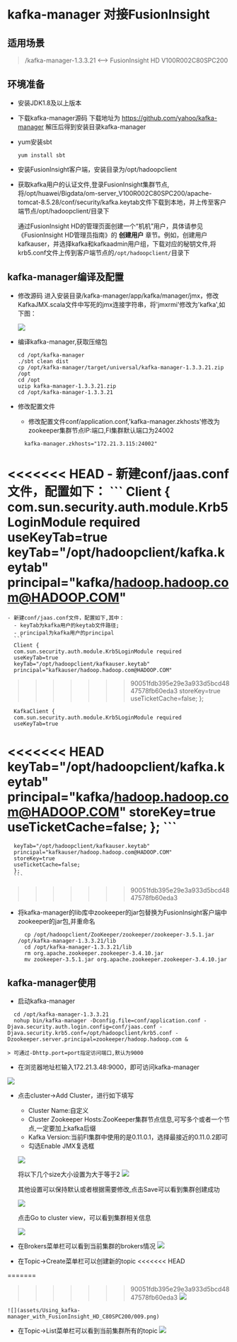 # kafka-manager 对接FusionInsight

## 适用场景

>/kafka-manager-1.3.3.21 <--> FusionInsight HD V100R002C80SPC200

## 环境准备
  * 安装JDK1.8及以上版本

  * 下载kafka-manager源码
    下载地址为 https://github.com/yahoo/kafka-manager
    解压后得到安装目录kafka-manager

  * yum安装sbt
      ```
      yum install sbt
      ```
  * 安装FusionInsight客户端，安装目录为/opt/hadoopclient

  * 获取kafka用户的认证文件,登录FusionInsight集群节点,将/opt/huawei/Bigdata/om-server_V100R002C80SPC200/apache-tomcat-8.5.28/conf/security/kafka.keytab文件下载到本地，并上传至客户端节点/opt/hadoopclient/目录下

    通过FusionInsight HD的管理页面创建一个“机机”用户，具体请参见《FusionInsight HD管理员指南》的 **创建用户** 章节。例如，创建用户kafkauser，并选择kafka和kafkaadmin用户组，下载对应的秘钥文件,将krb5.conf文件上传到客户端节点的`/opt/hadoopclient/`目录下

## kafka-manager编译及配置

  * 修改源码
    进入安装目录/kafka-manager/app/kafka/manager/jmx，修改KafkaJMX.scala文件中写死的jmx连接字符串，将'jmxrmi'修改为'kafka',如下图：

    ![](assets/Using_kafka-manager_with_FusionInsight_HD_C80SPC200/001.png)

  * 编译kafka-manager,获取压缩包
      ```
      cd /opt/kafka-manager
      ./sbt clean dist
      cp /opt/kafka-manager/target/universal/kafka-manager-1.3.3.21.zip /opt
      cd /opt
      uzip kafka-manager-1.3.3.21.zip
      cd /opt/kafka-manager-1.3.3.21      
      ```
  * 修改配置文件
    - 修改配置文件conf/application.conf,'kafka-manager.zkhosts'修改为zookeeper集群节点IP:端口,FI集群默认端口为24002
    ```
      kafka-manager.zkhosts="172.21.3.115:24002"
    ```
<<<<<<< HEAD
    - 新建conf/jaas.conf文件，配置如下：
    ```
      Client {
      com.sun.security.auth.module.Krb5LoginModule required
      useKeyTab=true
      keyTab="/opt/hadoopclient/kafka.keytab"
      principal="kafka/hadoop.hadoop.com@HADOOP.COM"
=======
    - 新建conf/jaas.conf文件，配置如下,其中：
      - keyTab为kafka用户的keytab文件路径;
      - principal为kafka用户的principal
      ```
      Client {
      com.sun.security.auth.module.Krb5LoginModule required
      useKeyTab=true
      keyTab="/opt/hadoopclient/kafkauser.keytab"
      principal="kafkauser/hadoop.hadoop.com@HADOOP.COM"
>>>>>>> 90051fdb395e29e3a933d5bcd4847578fb60eda3
      storeKey=true
      useTicketCache=false;
      };

      KafkaClient {
      com.sun.security.auth.module.Krb5LoginModule required
      useKeyTab=true
<<<<<<< HEAD
      keyTab="/opt/hadoopclient/kafka.keytab"
      principal="kafka/hadoop.hadoop.com@HADOOP.COM"
      storeKey=true
      useTicketCache=false;
      };
    ```
=======
      keyTab="/opt/hadoopclient/kafkauser.keytab"
      principal="kafkauser/hadoop.hadoop.com@HADOOP.COM"
      storeKey=true
      useTicketCache=false;
      };
      ```
>>>>>>> 90051fdb395e29e3a933d5bcd4847578fb60eda3

  * 将kafka-manager的lib库中zookeeper的jar包替换为FusionInsight客户端中zookeeper的jar包,并重命名
    ```
      cp /opt/hadoopclient/ZooKeeper/zookeeper/zookeeper-3.5.1.jar /opt/kafka-manager-1.3.3.21/lib
      cd /opt/kafka-manager-1.3.3.21/lib
      rm org.apache.zookeeper.zookeeper-3.4.10.jar
      mv zookeeper-3.5.1.jar org.apache.zookeeper.zookeeper-3.4.10.jar
    ```

## kafka-manager使用
  * 启动kafka-manager
  ```
    cd /opt/kafka-manager-1.3.3.21
    nohup bin/kafka-manager -Dconfig.file=conf/application.conf -Djava.security.auth.login.config=conf/jaas.conf -Djava.security.krb5.conf=/opt/hadoopclient/krb5.conf -Dzookeeper.server.principal=zookeeper/hadoop.hadoop.com &
  ```
    > 可通过-Dhttp.port=port指定访问端口,默认为9000

  * 在浏览器地址栏输入172.21.3.48:9000，即可访问kafka-manager

  ![](assets/Using_kafka-manager_with_FusionInsight_HD_C80SPC200/002.png)

  * 点击cluster->Add Cluster，进行如下填写
    - Cluster Name:自定义
    - Cluster Zookeeper Hosts:ZooKeeper集群节点信息,可写多个或者一个节点,一定要加上kafka后缀
    - Kafka Version:当前FI集群中使用的是0.11.0.1，选择最接近的0.11.0.2即可
    - 勾选Enable JMX复选框

    ![](assets/Using_kafka-manager_with_FusionInsight_HD_C80SPC200/003.png)

    将以下几个size大小设置为大于等于2
    ![](assets/Using_kafka-manager_with_FusionInsight_HD_C80SPC200/004.png)

    其他设置可以保持默认或者根据需要修改,点击Save可以看到集群创建成功

    ![](assets/Using_kafka-manager_with_FusionInsight_HD_C80SPC200/005.png)

    点击Go to cluster view，可以看到集群相关信息

    ![](assets/Using_kafka-manager_with_FusionInsight_HD_C80SPC200/006.png)

 * 在Brokers菜单栏可以看到当前集群的brokers情况
    ![](assets/Using_kafka-manager_with_FusionInsight_HD_C80SPC200/007.png)

 * 在Topic->Create菜单栏可以创建新的topic
<<<<<<< HEAD

=======
 
>>>>>>> 90051fdb395e29e3a933d5bcd4847578fb60eda3
    ![](assets/Using_kafka-manager_with_FusionInsight_HD_C80SPC200/008.png)

    ![](assets/Using_kafka-manager_with_FusionInsight_HD_C80SPC200/009.png)

 * 在Topic->List菜单栏可以看到当前集群所有的topic
    ![](assets/Using_kafka-manager_with_FusionInsight_HD_C80SPC200/010.png)
